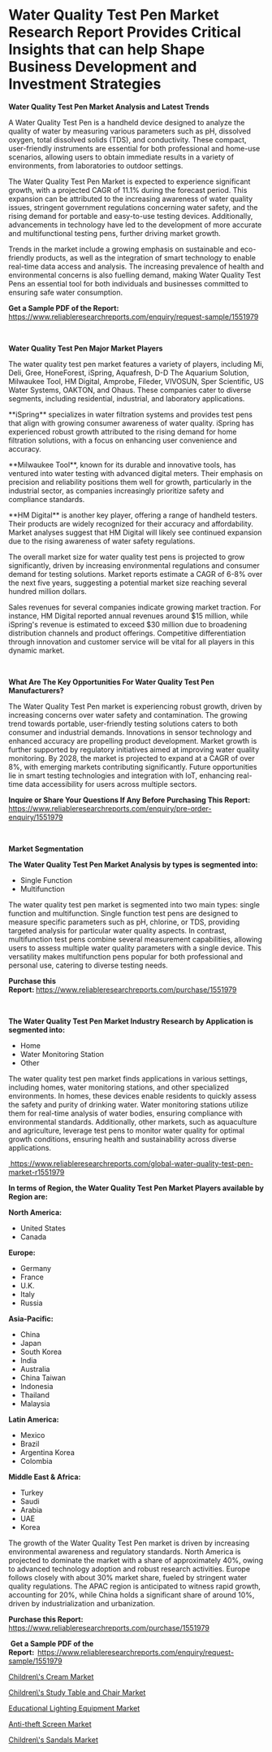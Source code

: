 <p><h1>Water Quality Test Pen Market Research Report Provides Critical Insights that can help Shape Business Development and Investment Strategies</h1></p><p><strong>Water Quality Test Pen Market Analysis and Latest Trends</strong></p>
<p><p>A Water Quality Test Pen is a handheld device designed to analyze the quality of water by measuring various parameters such as pH, dissolved oxygen, total dissolved solids (TDS), and conductivity. These compact, user-friendly instruments are essential for both professional and home-use scenarios, allowing users to obtain immediate results in a variety of environments, from laboratories to outdoor settings.</p><p>The Water Quality Test Pen Market is expected to experience significant growth, with a projected CAGR of 11.1% during the forecast period. This expansion can be attributed to the increasing awareness of water quality issues, stringent government regulations concerning water safety, and the rising demand for portable and easy-to-use testing devices. Additionally, advancements in technology have led to the development of more accurate and multifunctional testing pens, further driving market growth. </p><p>Trends in the market include a growing emphasis on sustainable and eco-friendly products, as well as the integration of smart technology to enable real-time data access and analysis. The increasing prevalence of health and environmental concerns is also fuelling demand, making Water Quality Test Pens an essential tool for both individuals and businesses committed to ensuring safe water consumption.</p></p>
<p><strong>Get a Sample PDF of the Report:&nbsp;</strong> <a href="https://www.reliableresearchreports.com/enquiry/request-sample/1551979?utm_campaign=28&utm_medium=2&utm_source=Github&utm_content=ia&utm_term=09022025&utm_id=water-quality-test-pen">https://www.reliableresearchreports.com/enquiry/request-sample/1551979</a></p>
<p>&nbsp;</p>
<p><strong>Water Quality Test Pen Major Market Players</strong></p>
<p><p>The water quality test pen market features a variety of players, including Mi, Deli, Gree, HoneForest, iSpring, Aquafresh, D-D The Aquarium Solution, Milwaukee Tool, HM Digital, Amprobe, Fileder, VIVOSUN, Sper Scientific, US Water Systems, OAKTON, and Ohaus. These companies cater to diverse segments, including residential, industrial, and laboratory applications.</p><p>**iSpring** specializes in water filtration systems and provides test pens that align with growing consumer awareness of water quality. iSpring has experienced robust growth attributed to the rising demand for home filtration solutions, with a focus on enhancing user convenience and accuracy.</p><p>**Milwaukee Tool**, known for its durable and innovative tools, has ventured into water testing with advanced digital meters. Their emphasis on precision and reliability positions them well for growth, particularly in the industrial sector, as companies increasingly prioritize safety and compliance standards.</p><p>**HM Digital** is another key player, offering a range of handheld testers. Their products are widely recognized for their accuracy and affordability. Market analyses suggest that HM Digital will likely see continued expansion due to the rising awareness of water safety regulations.</p><p>The overall market size for water quality test pens is projected to grow significantly, driven by increasing environmental regulations and consumer demand for testing solutions. Market reports estimate a CAGR of 6-8% over the next five years, suggesting a potential market size reaching several hundred million dollars.</p><p>Sales revenues for several companies indicate growing market traction. For instance, HM Digital reported annual revenues around $15 million, while iSpring's revenue is estimated to exceed $30 million due to broadening distribution channels and product offerings. Competitive differentiation through innovation and customer service will be vital for all players in this dynamic market.</p></p>
<p>&nbsp;</p>
<p><strong>What Are The Key Opportunities For Water Quality Test Pen Manufacturers?</strong></p>
<p><p>The Water Quality Test Pen market is experiencing robust growth, driven by increasing concerns over water safety and contamination. The growing trend towards portable, user-friendly testing solutions caters to both consumer and industrial demands. Innovations in sensor technology and enhanced accuracy are propelling product development. Market growth is further supported by regulatory initiatives aimed at improving water quality monitoring. By 2028, the market is projected to expand at a CAGR of over 8%, with emerging markets contributing significantly. Future opportunities lie in smart testing technologies and integration with IoT, enhancing real-time data accessibility for users across multiple sectors.</p></p>
<p><strong>Inquire or Share Your Questions If Any Before Purchasing This Report:</strong> <a href="https://www.reliableresearchreports.com/enquiry/pre-order-enquiry/1551979?utm_campaign=28&utm_medium=2&utm_source=Github&utm_content=ia&utm_term=09022025&utm_id=water-quality-test-pen">https://www.reliableresearchreports.com/enquiry/pre-order-enquiry/1551979</a></p>
<p>&nbsp;</p>
<p><strong>Market Segmentation</strong></p>
<p><strong>The Water Quality Test Pen Market Analysis by types is segmented into:</strong></p>
<p><ul><li>Single Function</li><li>Multifunction</li></ul></p>
<p><p>The water quality test pen market is segmented into two main types: single function and multifunction. Single function test pens are designed to measure specific parameters such as pH, chlorine, or TDS, providing targeted analysis for particular water quality aspects. In contrast, multifunction test pens combine several measurement capabilities, allowing users to assess multiple water quality parameters with a single device. This versatility makes multifunction pens popular for both professional and personal use, catering to diverse testing needs.</p></p>
<p><strong>Purchase this Report:&nbsp;</strong><a href="https://www.reliableresearchreports.com/purchase/1551979?utm_campaign=28&utm_medium=2&utm_source=Github&utm_content=ia&utm_term=09022025&utm_id=water-quality-test-pen">https://www.reliableresearchreports.com/purchase/1551979</a></p>
<p>&nbsp;</p>
<p><strong>The Water Quality Test Pen Market Industry Research by Application is segmented into:</strong></p>
<p><ul><li>Home</li><li>Water Monitoring Station</li><li>Other</li></ul></p>
<p><p>The water quality test pen market finds applications in various settings, including homes, water monitoring stations, and other specialized environments. In homes, these devices enable residents to quickly assess the safety and purity of drinking water. Water monitoring stations utilize them for real-time analysis of water bodies, ensuring compliance with environmental standards. Additionally, other markets, such as aquaculture and agriculture, leverage test pens to monitor water quality for optimal growth conditions, ensuring health and sustainability across diverse applications.</p></p>
<p><a href="https://www.reliableresearchreports.com/global-water-quality-test-pen-market-r1551979?utm_campaign=28&utm_medium=2&utm_source=Github&utm_content=ia&utm_term=09022025&utm_id=water-quality-test-pen">&nbsp;https://www.reliableresearchreports.com/global-water-quality-test-pen-market-r1551979</a></p>
<p><strong>In terms of Region, the Water Quality Test Pen Market Players available by Region are:</strong></p>
<p>
    <p> <strong> North America: </strong>
        <ul>
            <li>United States</li>
            <li>Canada</li>
        </ul>
        </p> 
    <p> <strong> Europe: </strong>
        <ul>
            <li>Germany</li>
            <li>France</li>
            <li>U.K.</li>
            <li>Italy</li>
            <li>Russia</li>
        </ul>
        </p> 
    <p> <strong> Asia-Pacific: </strong>
        <ul>
            <li>China</li>
            <li>Japan</li>
            <li>South Korea</li>
            <li>India</li>
            <li>Australia</li>
            <li>China Taiwan</li>
            <li>Indonesia</li>
            <li>Thailand</li>
            <li>Malaysia</li>
        </ul>
        </p> 
    <p> <strong> Latin America: </strong>
        <ul>
            <li>Mexico</li>
            <li>Brazil</li>
            <li>Argentina Korea</li>
            <li>Colombia</li>
        </ul>
        </p> 
    <p> <strong> Middle East & Africa: </strong>
        <ul>
            <li>Turkey</li>
            <li>Saudi</li>
            <li>Arabia</li>
            <li>UAE</li>
            <li>Korea</li>
        </ul>
    </p>
    </p>
<p><p>The growth of the Water Quality Test Pen market is driven by increasing environmental awareness and regulatory standards. North America is projected to dominate the market with a share of approximately 40%, owing to advanced technology adoption and robust research activities. Europe follows closely with about 30% market share, fueled by stringent water quality regulations. The APAC region is anticipated to witness rapid growth, accounting for 20%, while China holds a significant share of around 10%, driven by industrialization and urbanization.</p></p>
<p><strong>Purchase this Report: </strong><a href="https://www.reliableresearchreports.com/purchase/1551979?utm_campaign=28&utm_medium=2&utm_source=Github&utm_content=ia&utm_term=09022025&utm_id=water-quality-test-pen">https://www.reliableresearchreports.com/purchase/1551979</a></p>
<p>&nbsp;<strong>Get a Sample PDF of the Report:&nbsp;&nbsp;</strong><a href="https://www.reliableresearchreports.com/enquiry/request-sample/1551979?utm_campaign=28&utm_medium=2&utm_source=Github&utm_content=ia&utm_term=09022025&utm_id=water-quality-test-pen">https://www.reliableresearchreports.com/enquiry/request-sample/1551979</a></p>
<p><strong></strong></p>
<p><p><a href="https://github.com/krulicfidura/Market-Research-Report-List-1/blob/main/childrens-cream-market.md?utm_campaign=28&utm_medium=2&utm_source=Github&utm_content=ia&utm_term=09022025&utm_id=water-quality-test-pen">Children\'s Cream Market</a></p><p><a href="https://github.com/hirvemohssi19/Market-Research-Report-List-1/blob/main/childrens-study-table-and-chair-market.md?utm_campaign=28&utm_medium=2&utm_source=Github&utm_content=ia&utm_term=09022025&utm_id=water-quality-test-pen">Children\'s Study Table and Chair Market</a></p><p><a href="https://github.com/shewlisapsai/Market-Research-Report-List-1/blob/main/educational-lighting-equipment-market.md?utm_campaign=28&utm_medium=2&utm_source=Github&utm_content=ia&utm_term=09022025&utm_id=water-quality-test-pen">Educational Lighting Equipment Market</a></p><p><a href="https://github.com/vassihucz/Market-Research-Report-List-1/blob/main/anti-theft-screen-market.md?utm_campaign=28&utm_medium=2&utm_source=Github&utm_content=ia&utm_term=09022025&utm_id=water-quality-test-pen">Anti-theft Screen Market</a></p><p><a href="https://github.com/denbelnmer50/Market-Research-Report-List-1/blob/main/childrens-sandals-market.md?utm_campaign=28&utm_medium=2&utm_source=Github&utm_content=ia&utm_term=09022025&utm_id=water-quality-test-pen">Children\'s Sandals Market</a></p></p>